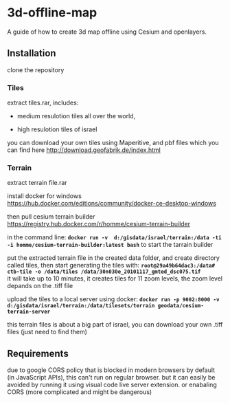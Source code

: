 # 3d-offline-map

A guide of how to create 3d map offline using Cesium and openlayers. 

## Installation

clone the repository

### Tiles
extract tiles.rar,
includes:
  * medium resulotion tiles all over the world,

  * high resulotion tiles of israel

you can download your own tiles using Maperitive, and pbf files which you can find here http://download.geofabrik.de/index.html

### Terrain
extract terrain file.rar

install docker for windows https://hub.docker.com/editions/community/docker-ce-desktop-windows

then pull cesium terrain builder https://registry.hub.docker.com/r/homme/cesium-terrain-builder

in the command line: **`docker run -v  d:/gisdata/israel/terrain:/data -ti -i homme/cesium-terrain-builder:latest bash`** to start the tarrain builder

put the extracted terrain file in the created data folder, and create directory called tiles, then start generating the tiles with: 
**`root@29a49b64dac3:/data# ctb-tile -o /data/tiles /data/30n030e_20101117_gmted_dsc075.tif`**                                 
it will take up to 10 minutes, it creates tiles for 11 zoom levels, the zoom level depands on the .tiff file

upload the tiles to a local server using docker:
**`docker run -p 9002:8000 -v d:/gisdata/israel/terrain:/data/tilesets/terrain geodata/cesium-terrain-server`**

this terrain files is about a big part of israel, you can download your own .tiff files (just need to find them)

## Requirements
due to google CORS policy that is blocked in modern browsers by default (in JavaScript APIs), this can't run on regular browser.
but it can easily be avoided by running it using visual code live server extension.
or enabaling CORS (more complicated and might be dangerous)
